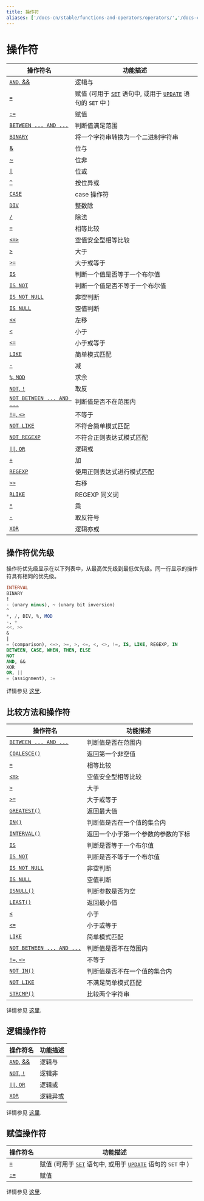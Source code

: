 ```yaml
---
title: 操作符
aliases: ['/docs-cn/stable/functions-and-operators/operators/','/docs-cn/v4.0/functions-and-operators/operators/','/docs-cn/stable/reference/sql/functions-and-operators/operators/']
---
```


# 操作符

| 操作符名 | 功能描述 |
| ------- | -------------------------------- |
| [`AND`, &&](https://dev.mysql.com/doc/refman/5.7/en/logical-operators.html#operator_and) | 逻辑与 |
| [`=`](https://dev.mysql.com/doc/refman/5.7/en/assignment-operators.html#operator_assign-equal) | 赋值 (可用于 [`SET`](https://dev.mysql.com/doc/refman/5.7/en/set-variable.html) 语句中, 或用于 [`UPDATE`](https://dev.mysql.com/doc/refman/5.7/en/update.html) 语句的 `SET` 中 ) |
| [`:=`](https://dev.mysql.com/doc/refman/5.7/en/assignment-operators.html#operator_assign-value) | 赋值 |
| [`BETWEEN ... AND ...`](https://dev.mysql.com/doc/refman/5.7/en/comparison-operators.html#operator_between) | 判断值满足范围 |
| [`BINARY`](https://dev.mysql.com/doc/refman/5.7/en/cast-functions.html#operator_binary) | 将一个字符串转换为一个二进制字符串 |
| [&](https://dev.mysql.com/doc/refman/5.7/en/bit-functions.html#operator_bitwise-and) | 位与 |
| [~](https://dev.mysql.com/doc/refman/5.7/en/bit-functions.html#operator_bitwise-invert) | 位非 |
| [`\|`](https://dev.mysql.com/doc/refman/5.7/en/bit-functions.html#operator_bitwise-or) | 位或 |
| [`^`](https://dev.mysql.com/doc/refman/5.7/en/bit-functions.html#operator_bitwise-xor) | 按位异或 |
| [`CASE`](https://dev.mysql.com/doc/refman/5.7/en/control-flow-functions.html#operator_case) | case 操作符 |
| [`DIV`](https://dev.mysql.com/doc/refman/5.7/en/arithmetic-functions.html#operator_div) | 整数除 |
| [`/`](https://dev.mysql.com/doc/refman/5.7/en/arithmetic-functions.html#operator_divide) | 除法 |
| [`=`](https://dev.mysql.com/doc/refman/5.7/en/comparison-operators.html#operator_equal) | 相等比较 |
| [`<=>`](https://dev.mysql.com/doc/refman/5.7/en/comparison-operators.html#operator_equal-to) | 空值安全型相等比较 |
| [`>`](https://dev.mysql.com/doc/refman/5.7/en/comparison-operators.html#operator_greater-than) | 大于 |
| [`>=`](https://dev.mysql.com/doc/refman/5.7/en/comparison-operators.html#operator_greater-than-or-equal) | 大于或等于 |
| [`IS`](https://dev.mysql.com/doc/refman/5.7/en/comparison-operators.html#operator_is) | 判断一个值是否等于一个布尔值 |
| [`IS NOT`](https://dev.mysql.com/doc/refman/5.7/en/comparison-operators.html#operator_is-not) | 判断一个值是否不等于一个布尔值 |
| [`IS NOT NULL`](https://dev.mysql.com/doc/refman/5.7/en/comparison-operators.html#operator_is-not-null) | 非空判断 |
| [`IS NULL`](https://dev.mysql.com/doc/refman/5.7/en/comparison-operators.html#operator_is-null) | 空值判断 |
| [`<<`](https://dev.mysql.com/doc/refman/5.7/en/bit-functions.html#operator_left-shift) | 左移 |
| [`<`](https://dev.mysql.com/doc/refman/5.7/en/comparison-operators.html#operator_less-than) | 小于 |
| [`<=`](https://dev.mysql.com/doc/refman/5.7/en/comparison-operators.html#operator_less-than-or-equal) | 小于或等于 |
| [`LIKE`](https://dev.mysql.com/doc/refman/5.7/en/string-comparison-functions.html#operator_like) | 简单模式匹配 |
| [`-`](https://dev.mysql.com/doc/refman/5.7/en/arithmetic-functions.html#operator_minus) | 减 |
| [`%`, `MOD`](https://dev.mysql.com/doc/refman/5.7/en/arithmetic-functions.html#operator_mod) | 求余 |
| [`NOT`, `!`](https://dev.mysql.com/doc/refman/5.7/en/logical-operators.html#operator_not) | 取反 |
| [`NOT BETWEEN ... AND ...`](https://dev.mysql.com/doc/refman/5.7/en/comparison-operators.html#operator_not-between) | 判断值是否不在范围内 |
| [`!=`, `<>`](https://dev.mysql.com/doc/refman/5.7/en/comparison-operators.html#operator_not-equal) | 不等于 |
| [`NOT LIKE`](https://dev.mysql.com/doc/refman/5.7/en/string-comparison-functions.html#operator_not-like) | 不符合简单模式匹配 |
| [`NOT REGEXP`](https://dev.mysql.com/doc/refman/5.7/en/regexp.html#operator_not-regexp) | 不符合正则表达式模式匹配 |
| [`\|\|`, `OR`](https://dev.mysql.com/doc/refman/5.7/en/logical-operators.html#operator_or) | 逻辑或 |
| [`+`](https://dev.mysql.com/doc/refman/5.7/en/arithmetic-functions.html#operator_plus) | 加 |
| [`REGEXP`](https://dev.mysql.com/doc/refman/5.7/en/regexp.html#operator_regexp) | 使用正则表达式进行模式匹配 |
| [`>>`](https://dev.mysql.com/doc/refman/5.7/en/bit-functions.html#operator_right-shift) | 右移 |
| [`RLIKE`](https://dev.mysql.com/doc/refman/5.7/en/regexp.html#operator_regexp) | REGEXP 同义词 |
| [`*`](https://dev.mysql.com/doc/refman/5.7/en/arithmetic-functions.html#operator_times) | 乘 |
| [`-`](https://dev.mysql.com/doc/refman/5.7/en/arithmetic-functions.html#operator_unary-minus) | 取反符号 |
| [`XOR`](https://dev.mysql.com/doc/refman/5.7/en/logical-operators.html#operator_xor) | 逻辑亦或 |

## 操作符优先级

操作符优先级显示在以下列表中，从最高优先级到最低优先级。同一行显示的操作符具有相同的优先级。

```sql
INTERVAL
BINARY
!
- (unary minus), ~ (unary bit inversion)
^
*, /, DIV, %, MOD
-, +
<<, >>
&
|
= (comparison), <=>, >=, >, <=, <, <>, !=, IS, LIKE, REGEXP, IN
BETWEEN, CASE, WHEN, THEN, ELSE
NOT
AND, &&
XOR
OR, ||
= (assignment), :=
```

详情参见 [这里](https://dev.mysql.com/doc/refman/5.7/en/operator-precedence.html).

## 比较方法和操作符

| 操作符名 | 功能描述 |
| ------- | -------------------------------- |
| [`BETWEEN ... AND ...`](https://dev.mysql.com/doc/refman/5.7/en/comparison-operators.html#operator_between) | 判断值是否在范围内 |
| [`COALESCE()`](https://dev.mysql.com/doc/refman/5.7/en/comparison-operators.html#function_coalesce) | 返回第一个非空值 |
| [`=`](https://dev.mysql.com/doc/refman/5.7/en/comparison-operators.html#operator_equal) | 相等比较 |
| [`<=>`](https://dev.mysql.com/doc/refman/5.7/en/comparison-operators.html#operator_equal-to) | 空值安全型相等比较 |
| [`>`](https://dev.mysql.com/doc/refman/5.7/en/comparison-operators.html#operator_greater-than) | 大于 |
| [`>=`](https://dev.mysql.com/doc/refman/5.7/en/comparison-operators.html#operator_greater-than-or-equal) | 大于或等于 |
| [`GREATEST()`](https://dev.mysql.com/doc/refman/5.7/en/comparison-operators.html#function_greatest) | 返回最大值 |
| [`IN()`](https://dev.mysql.com/doc/refman/5.7/en/comparison-operators.html#function_in) | 判断值是否在一个值的集合内 |
| [`INTERVAL()`](https://dev.mysql.com/doc/refman/5.7/en/comparison-operators.html#function_interval) | 返回一个小于第一个参数的参数的下标 |
| [`IS`](https://dev.mysql.com/doc/refman/5.7/en/comparison-operators.html#operator_is) | 判断是否等于一个布尔值 |
| [`IS NOT`](https://dev.mysql.com/doc/refman/5.7/en/comparison-operators.html#operator_is-not) | 判断是否不等于一个布尔值 |
| [`IS NOT NULL`](https://dev.mysql.com/doc/refman/5.7/en/comparison-operators.html#operator_is-not-null) | 非空判断 |
| [`IS NULL`](https://dev.mysql.com/doc/refman/5.7/en/comparison-operators.html#operator_is-null) | 空值判断 |
| [`ISNULL()`](https://dev.mysql.com/doc/refman/5.7/en/comparison-operators.html#function_isnull) | 判断参数是否为空 |
| [`LEAST()`](https://dev.mysql.com/doc/refman/5.7/en/comparison-operators.html#function_least) | 返回最小值 |
| [`<`](https://dev.mysql.com/doc/refman/5.7/en/comparison-operators.html#operator_less-than) | 小于 |
| [`<=`](https://dev.mysql.com/doc/refman/5.7/en/comparison-operators.html#operator_less-than-or-equal) | 小于或等于 |
| [`LIKE`](https://dev.mysql.com/doc/refman/5.7/en/string-comparison-functions.html#operator_like) | 简单模式匹配 |
| [`NOT BETWEEN ... AND ...`](https://dev.mysql.com/doc/refman/5.7/en/comparison-operators.html#operator_not-between) | 判断值是否不在范围内 |
| [`!=`, `<>`](https://dev.mysql.com/doc/refman/5.7/en/comparison-operators.html#operator_not-equal) | 不等于 |
| [`NOT IN()`](https://dev.mysql.com/doc/refman/5.7/en/comparison-operators.html#function_not-in) | 判断值是否不在一个值的集合内 |
| [`NOT LIKE`](https://dev.mysql.com/doc/refman/5.7/en/string-comparison-functions.html#operator_not-like) | 不满足简单模式匹配 |
| [`STRCMP()`](https://dev.mysql.com/doc/refman/5.7/en/string-comparison-functions.html#function_strcmp) | 比较两个字符串 |

详情参见 [这里](https://dev.mysql.com/doc/refman/5.7/en/comparison-operators.html).

## 逻辑操作符

| 操作符名 | 功能描述 |
| ------- | -------------------------------- |
| [`AND`, &&](https://dev.mysql.com/doc/refman/5.7/en/logical-operators.html#operator_and) | 逻辑与 |
| [`NOT`, `!`](https://dev.mysql.com/doc/refman/5.7/en/logical-operators.html#operator_not) | 逻辑非 |
| [`\|\|`, `OR`](https://dev.mysql.com/doc/refman/5.7/en/logical-operators.html#operator_or) | 逻辑或 |
| [`XOR`](https://dev.mysql.com/doc/refman/5.7/en/logical-operators.html#operator_xor) | 逻辑异或 |

详情参见 [这里](https://dev.mysql.com/doc/refman/5.7/en/group-by-handling.html).

## 赋值操作符

| 操作符名 | 功能描述 |
| ------- | -------------------------------- |
| [`=`](https://dev.mysql.com/doc/refman/5.7/en/assignment-operators.html#operator_assign-equal) | 赋值 (可用于 [`SET`](https://dev.mysql.com/doc/refman/5.7/en/set-variable.html) 语句中, 或用于 [`UPDATE`](https://dev.mysql.com/doc/refman/5.7/en/update.html) 语句的 `SET` 中 ) |
| [`:=`](https://dev.mysql.com/doc/refman/5.7/en/assignment-operators.html#operator_assign-value) | 赋值 |

详情参见 [这里](https://dev.mysql.com/doc/refman/5.7/en/group-by-functional-dependence.html).
